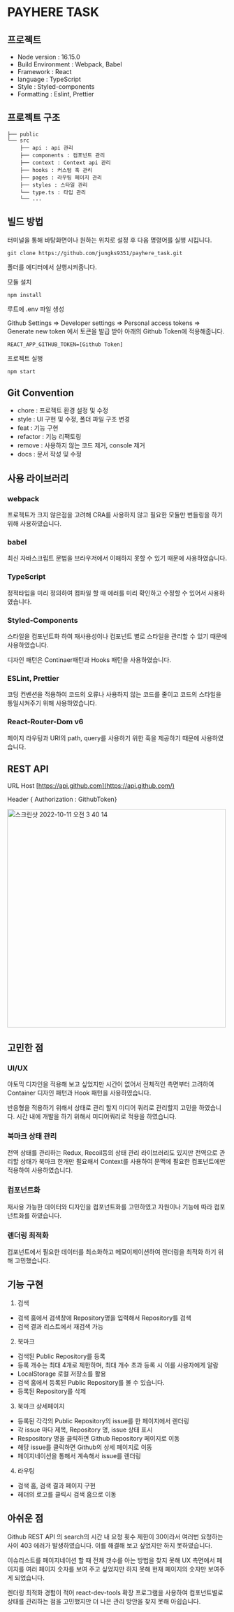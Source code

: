 # PAYHERE TASK

## 프로젝트

- Node version : 16.15.0
- Build Environment : Webpack, Babel
- Framework : React
- language : TypeScript
- Style : Styled-components
- Formatting : Eslint, Prettier

## 프로젝트 구조

```
├── public
└── src
    ├── api : api 관리
    ├── components : 컴포넌트 관리
    ├── context : Context api 관리
    ├── hooks : 커스텀 훅 관리
    ├── pages : 라우팅 페이지 관리
    ├── styles : 스타일 관리
    └── type.ts : 타입 관리
    └── ...
```

## 빌드 방법

터미널을 통해 바탕화면이나 원하는 위치로 설정 후 다음 명령어를 실행 시킵니다.

```
git clone https://github.com/jungks9351/payhere_task.git
```

폴더를 에디터에서 실행시켜줍니다.

모듈 설치

```
npm install
```

루트에 .env 파일 생성

Github Settings => Developer settings => Personal access tokens => Generate new token
에서 토큰을 발급 받아 아래의 Github Token에 적용해줍니다.

```
REACT_APP_GITHUB_TOKEN=[Github Token]
```

프로젝트 실행

```
npm start
```

## Git Convention

- chore : 프로젝트 환경 설정 및 수정
- style : UI 구현 및 수정, 폴더 파일 구조 변경
- feat : 기능 구현
- refactor : 기능 리팩토링
- remove : 사용하지 않는 코드 제거, console 제거
- docs : 문서 작성 및 수정

## 사용 라이브러리

### webpack

프로젝트가 크지 않은점을 고려해 CRA를 사용하지 않고 필요한 모듈만 번들링을 하기 위해 사용하였습니다.

### babel

최신 자바스크립트 문법을 브라우저에서 이해하지 못할 수 있기 때문에 사용하였습니다.

### TypeScript

정적타입을 미리 정의하여 컴파일 할 때 에러를 미리 확인하고 수정할 수 있어서 사용하였습니다.

### Styled-Components

스타일을 컴포넌트화 하여 재사용성이나 컴포넌트 별로 스타일을 관리할 수 있기 때문에 사용하였습니다.

디자인 패턴은 Continaer패턴과 Hooks 패턴을 사용하였습니다.

### ESLint, Prettier

코딩 컨벤션을 적용하여 코드의 오류나 사용하지 않는 코드를 줄이고 코드의 스타일을 통일시켜주기 위해 사용하였습니다.

### React-Router-Dom v6

페이지 라우팅과 URI의 path, query를 사용하기 위한 훅을 제공하기 때문에 사용하였습니다.

## REST API

URL Host [https://api.github.com](https://api.github.com/)

Header { Authorization : GithubToken}

<img width="500" alt="스크린샷 2022-10-11 오전 3 40 14" src="https://user-images.githubusercontent.com/81244738/194932428-fb8fed20-3cf0-4d17-89f0-af2615f16b59.png">

## 고민한 점

### UI/UX

아토믹 디자인을 적용해 보고 싶었지만 시간이 없어서 전체적인 측면부터 고려하여 Container 디자인 패턴과 Hook 패턴을 사용하였습니다.

반응형을 적용하기 위해서 상태로 관리 할지 미디어 쿼리로 관리할지 고민을 하였습니다. 시간 내에 개발을 하기 위해서 미디어쿼리로 적용을 하였습니다.

### 북마크 상태 관리

전역 상태를 관리하는 Redux, Recoil등의 상태 관리 라이브러리도 있지만 전역으로 관리할 상태가 북마크 한개만 필요해서 Context를 사용하여 문맥에 필요한 컴포넌트에만 적용하여 사용하였습니다.

### 컴포넌트화

재사용 가능한 데이터와 디자인을 컴포넌트화를 고민하였고 자원이나 기능에 따라 컴포넌트화를 하였습니다.

### 렌더링 최적화

컴포넌트에서 필요한 데이터를 최소화하고 메모이제이션하여 렌더링을 최적화 하기 위해 고민했습니다.

## 기능 구현

1. 검색

- 검색 홈에서 검색창에 Repository명을 입력해서 Repository를 검색
- 검색 결과 리스트에서 재검색 가능

2. 북마크

- 검색된 Public Repository를 등록
- 등록 개수는 최대 4개로 제한하며, 최대 개수 초과 등록 시 이를 사용자에게 알람
- LocalStorage 로컬 저장소를 활용
- 검색 홈에서 등록된 Public Repository를 볼 수 있습니다.
- 등록된 Repository를 삭제

3. 북마크 상세페이지

- 등록된 각각의 Public Repository의 issue를 한 페이지에서 렌더링
- 각 issue 마다 제목, Repository 명, issue 상태 표시
- Respository 명을 클릭하면 Github Repository 페이지로 이동
- 해당 issue를 클릭하면 Github의 상세 페이지로 이동
- 페이지네이션을 통해서 계속해서 issue를 렌더링

4. 라우팅

- 검색 홈, 검색 결과 페이지 구현
- 헤더의 로고를 클릭시 검색 홈으로 이동

## 아쉬운 점

Github REST API 의 search의 시간 내 요청 횟수 제한이 30이라서 여러번 요청하는 사이 403 에러가 발생하였습니다. 이를 해결해 보고 싶었지만 하지 못하였습니다.

이슈리스트를 페이지네이션 할 때 전체 갯수를 아는 방법을 찾지 못해 UX 측면에서 페이지를 여러 페이지 숫자를 보여 주고 싶었지만 하지 못해 현재 페이지의 숫자만 보여주게 되었습니다.

렌더링 최적화 경험이 적어 react-dev-tools 확장 프로그램을 사용하여 컴포넌트별로 상태를 관리하는 점을 고민했지만 더 나은 관리 방안을 찾지 못해 아쉽습니다.
